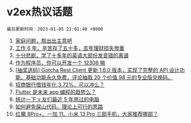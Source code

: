 # v2ex热议话题

`最后更新时间：2023-01-05 22:01:40 +0800`

1. [家庭问题，帮出出主意吧](https://www.v2ex.com/t/906669)
1. [工作 6 年，辛苦存了五十多，去年理财损失惨重](https://www.v2ex.com/t/906733)
1. [十分悲剧，学了十多年的英语大部份发音错的离谱](https://www.v2ex.com/t/906722)
1. [作为程序员，你可以开发一个 12306 嘛](https://www.v2ex.com/t/906691)
1. [[抽奖送码] Gotcha Rest Client 更新 1.6.0 版本，实现了完整的 API 设计功能。基础功能永久免费，评论抽取 20 个价值 98 元的专业版兑换码。](https://www.v2ex.com/t/906718)
1. [招商银行借钱年化 3.72%，可以冲么？](https://www.v2ex.com/t/906665)
1. [Flutter 是未来 app 编程的趋势么？](https://www.v2ex.com/t/906622)
1. [统计一下 v 友们最近 5 年用过的电脑](https://www.v2ex.com/t/906626)
1. [如何避免屎山代码，理论上可行的思路](https://www.v2ex.com/t/906667)
1. [红魔 8Pro+、一加 11、小米 13 Pro 三部手机，大家推荐哪部？](https://www.v2ex.com/t/906629)

